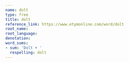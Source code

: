 ```yaml
---
name: dolt
type: free
title: dolt
reference_link: https://www.etymonline.com/word/dolt
root_name: 
root_language: 
denotation: 
word_sums:
- sum: 'Dolt + '
  respelling: dolt
---
```

